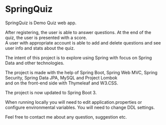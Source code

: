 # SpringQuiz

SpringQuiz is Demo Quiz web app. 

After registering, the user is able to answer questions. At the end of the quiz, the user is presented with a score.  
A user with appropriate account is able to add and delete questions and see user info and stats about the quiz.

The intent of this project is to explore using Spring with focus on Spring Data and other technologies.

The project is made with the help of Spring Boot, Spring Web MVC, Spring Security, Spring Data JPA, MySQL and Project Lombok  
and on the front-end side with Thymeleaf and W3.CSS.

The project is now updated to Spring Boot 3.

When running locally you will need to edit application.properties or configure environmental variables. You will need to change DDL settings.

Feel free to contact me about any question, suggestion etc.
